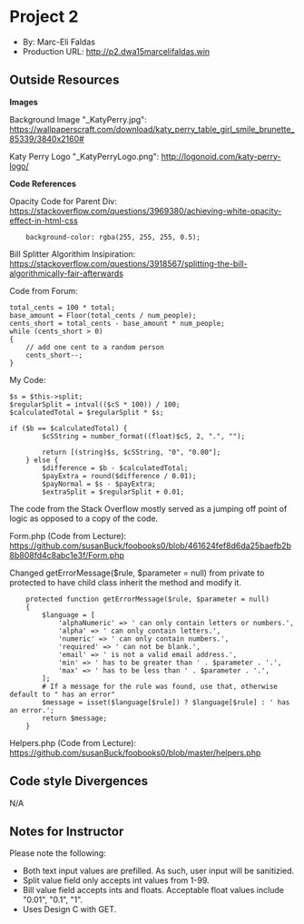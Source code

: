 # Project 2
+ By: Marc-Eli Faldas
+ Production URL: <http://p2.dwa15marcelifaldas.win>

## Outside Resources

**Images**

Background Image "_KatyPerry.jpg": <https://wallpaperscraft.com/download/katy_perry_table_girl_smile_brunette_85339/3840x2160#>

Katy Perry Logo "_KatyPerryLogo.png": <http://logonoid.com/katy-perry-logo/>

**Code References**

Opacity Code for Parent Div: <https://stackoverflow.com/questions/3969380/achieving-white-opacity-effect-in-html-css>

```
    background-color: rgba(255, 255, 255, 0.5);
```

Bill Splitter Algorithim Insipiration: <https://stackoverflow.com/questions/3918567/splitting-the-bill-algorithmically-fair-afterwards>

Code from Forum:

```
total_cents = 100 * total;
base_amount = Floor(total_cents / num_people);
cents_short = total_cents - base_amount * num_people;
while (cents_short > 0)
{
    // add one cent to a random person
    cents_short--;
}
```

My Code:
```
$s = $this->split;
$regularSplit = intval(($cS * 100)) / 100;
$calculatedTotal = $regularSplit * $s;

if ($b == $calculatedTotal) {
        $cSString = number_format((float)$cS, 2, ".", "");

        return [(string)$s, $cSString, "0", "0.00"];
    } else {
        $difference = $b - $calculatedTotal;
        $payExtra = round($difference / 0.01);
        $payNormal = $s - $payExtra;
        $extraSplit = $regularSplit + 0.01;
```

The code from the Stack Overflow mostly served as a jumping off point of logic as opposed to a copy of the code.

Form.php (Code from Lecture): <https://github.com/susanBuck/foobooks0/blob/461624fef8d6da25baefb2b8b808fd4c8abc1e3f/Form.php>

Changed getErrorMessage($rule, $parameter = null) from private to protected to have child class inherit the method and modify it.

```
    protected function getErrorMessage($rule, $parameter = null)
    {
        $language = [
            'alphaNumeric' => ' can only contain letters or numbers.',
            'alpha' => ' can only contain letters.',
            'numeric' => ' can only contain numbers.',
            'required' => ' can not be blank.',
            'email' => ' is not a valid email address.',
            'min' => ' has to be greater than ' . $parameter . '.',
            'max' => ' has to be less than ' . $parameter . '.',
        ];
        # If a message for the rule was found, use that, otherwise default to " has an error"
        $message = isset($language[$rule]) ? $language[$rule] : ' has an error.';
        return $message;
    }
```

Helpers.php (Code from Lecture): <https://github.com/susanBuck/foobooks0/blob/master/helpers.php>


## Code style Divergences
N/A

## Notes for Instructor

Please note the following:
* Both text input values are prefilled.  As such, user input will be sanitizied.
* Split value field only accepts int values from 1-99.
* Bill value field accepts ints and floats.  Acceptable float values include "0.01", "0.1", "1".
* Uses Design C with GET.
